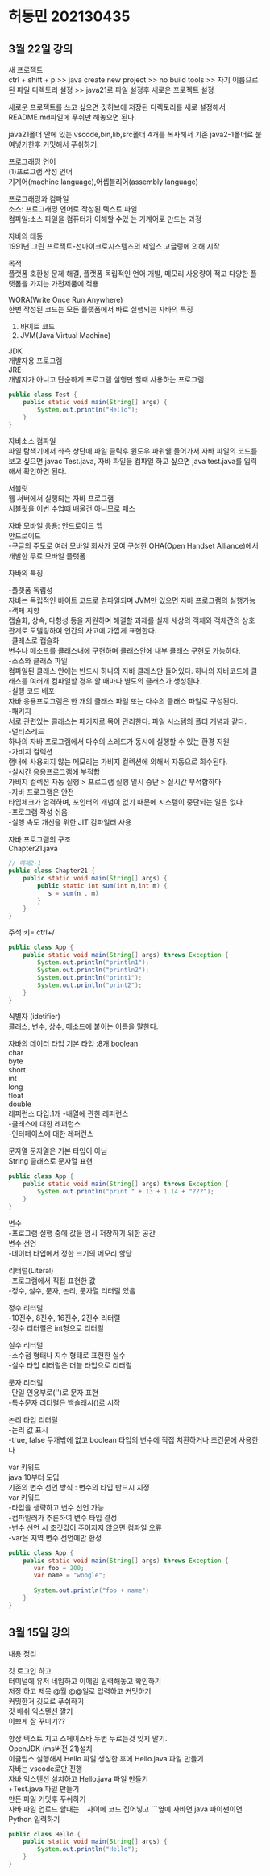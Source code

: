 # 허동민 202130435

## 3월 22일 강의 
새 프로젝트  
ctrl + shift + p >> java create new project >> no build tools >> 자기 이름으로 된 파일 디렉토리 설정 >> java21로 파일 설정후 새로운 프로젝트 설정  

새로운 프로젝트를 쓰고 싶으면 깃허브에 저장된 디렉토리를 새로 설정해서 README.md파일에 푸쉬만 해놓으면 된다.  

java21폴더 안에 있는 vscode,bin,lib,src폴더 4개를 복사해서 기존 java2-1폴더로 붙여넣기한후 커밋해서 푸쉬하기.  

프로그래밍 언어  
(1)프로그램 작성 언어  
기계어(machine language),어셉블리어(assembly language)  

프로그래밍과 컴파일  
소스: 프로그래밍 언어로 작성된 텍스트 파일  
컴파일:소스 파일을 컴퓨터가 이해할 수있 는 기계어로 만드는 과정  

자바의 태동  
1991년 그린 프로젝트-선마이크로시스템즈의 제임스 고글링에 의해 시작  

목적  
플랫폼 호환성 문제 해결, 플랫폼 독립적인 언어 개발, 메모리 사용량이 적고 다양한 플랫폼을 가지는 가전제품에 적용  

WORA(Write Once Run Anywhere)  
한번 작성된 코드는 모든 플랫폼에서 바로 실행되는 자바의 특징  
1) 바이트 코드  
2) JVM(Java Virtual Machine)  

JDK  
개발자용 프로그램  
JRE  
개발자가 아니고 단순하게 프로그램 실행만 할때 사용하는 프로그램  

``` java
public class Test {
    public static void main(String[] args) {
        System.out.println("Hello");
    }
}
```

자바소스 컴파일  
파일 탐색기에서 좌측 상단에 파일 클릭후 윈도우 파워쉘 들어가서 자바 파일의 코드를 보고 싶으면 javac Test.java, 자바 파일을 컴파일 하고 싶으면 java test.java를 입력해서 확인하면 된다.    

서블릿  
웹 서버에서 실행되는 자바 프로그램  
서블릿을 이번 수업떄 배울건 아니므로 패스  

자바 모바일 응용: 안드로이드 앱  
안드로이드  
-구글의 주도로 여러 모바일 회사가 모여 구성한 OHA(Open Handset Alliance)에서 개발한
무료 모바일 플랫폼  

자바의 특징

-플랫폼 독립성  
자바는 독립적인 바이트 코드로 컴파일되며 JVM만 있으면 자바 프로그램의 실행가능  
-객체 지향  
캡슐화, 상속, 다형성 등을 지원하며 해결할 과제를 실제 세상의 객체와 객체간의 상호
관계로 모델링하여 인간의 사고에 가깝게 표현한다.  
-클래스로 캡슐화  
변수나 메소드를 클래스내에 구현하며 클래스안에 내부 클래스 구현도 가능하다.  
-소스와 클래스 파일  
컴파일된 클래스 안에는 반드시 하나의 자바 클래스만 들어있다. 하나의 자바코드에 클래스를 여러개 컴파일할 경우 할 때마다 별도의 클래스가 생성된다.  
-실행 코드 배포  
자바 응용프로그램은 한 개의 클래스 파일 또는 다수의 클래스 파일로 구성된다.  
-패키지  
서로 관련있는 클래스는 패키지로 묶어 관리한다. 파일 시스템의 폴더 개념과 같다.  
-멀티스레드  
하나의 자바 프로그램에서 다수의 스레드가 동시에 실행할 수 있는 환경 지원  
-가비지 컬렉션  
램내에 사용되지 않는 메모리는 가비지 컬렉션에 의해서 자동으로 회수된다.  
-실시간 응용프로그램에 부적합  
가비지 컬렉션 자동 실행 > 프로그램 실행 일시 중단 > 실시간 부적합하다  
-자바 프로그램은 안전  
타입체크가 엄격하며, 포인터의 개념이 없기 때문에 시스템이 중단되는 일은 없다.  
-프로그램 작성 쉬움  
-실행 속도 개선을 위한 JIT 컴파일러 사용  


자바 프로그램의 구조  
Chapter21.java 
``` java
// 예제2-1
public class Chapter21 {
    public static void main(String[] args) {
        public static int sum(int n,int m) {
           s = sum(n , m)
        }
    }
}

```
주석 키= ctrl+/

```java
public class App {
    public static void main(String[] args) throws Exception {
        System.out.println("println1");
        System.out.println("println2");
        System.out.println("print1");
        System.out.println("print2");
    }
}
```
식별자 (idetifier)  
클래스, 변수, 상수, 메소드에 붙이는 이름을 말한다.

자바의 데이터 타입
기본 타입 :8개
boolean  
char  
byte  
short  
int  
long  
float  
double  
레퍼런스 타입:1개
-배열에 관한 레퍼런스  
-클래스에 대한 레퍼런스  
-인터페이스에 대한 레퍼런스  

문자열 
문자열은 기본 타입이 아님  
String 클래스로 문자열 표현
``` java
public class App {
    public static void main(String[] args) throws Exception {
        System.out.println("print " + 13 + 1.14 + "???");
    }
}

```

변수  
-프로그램 실행 중에 값을 임시 저장하기 위한 공간  
변수 선언  
-데이터 타입에서 정한 크기의 메모리 할당  

리터럴(Literal)  
-프로그램에서 직접 표현한 값  
-정수, 실수, 문자, 논리, 문자열 리터럴 있음  

정수 리터럴  
-10진수, 8진수, 16진수, 2진수 리터럴  
-정수 리터럴은 int형으로 리터럴  

실수 리터럴  
-소수점 형태나 지수 형태로 표현한 실수  
-실수 타입 리터럴은 더블 타입으로 리터럴  

문자 리터럴  
-단일 인용부로('')로 문자 표현  
-특수문자 리터럴은 백슬래시(\)로 시작  

논리 타입 리터럴  
-논리 값 표시  
-true, false 두개밖에 없고 boolean 타입의 변수에 직접 치환하거나 조건문에 사용한다  

var 키워드  
java 10부터 도입  
기존의 변수 선언 방식 : 변수의 타입 반드시 지정  
var 키워드  
-타입을 생략하고 변수 선언 가능  
-컴파일러가 추론하여 변수 타입 결정  
-변수 선언 시 초깃값이 주어지지 않으면 컴파일 오류  
-var은 지역 변수 선언에만 한정  

```java
public class App {
    public static void main(String[] args) throws Exception {
       var foo = 200;
       var name = "woogle";
       
       System.out.println("foo + name")
    }
}
```


## 3월 15일 강의
내용 정리

깃 로그인 하고   
터미널에 유저 네임하고 이메일 입력해놓고 확인하기  
저장 하고 제목 @월 @@일로 입력하고 커밋하기  
커밋한거 깃으로 푸쉬하기   
깃 배쉬 익스텐션 깔기  
이쁘게 잘 꾸미기??  

항상 텍스트 치고 스페이스바 두번 누르는것 잊지 말기.  
OpenJDK (ms버전 21)설치  
이클립스 실행해서 Hello 파일 생성한 후에 Hello.java 파일 만들기  
자바는 vscode로만 진행  
자바 익스텐션 설치하고 Hello.java 파일 만들기  
+Test.java 파일 만들기  
만든 파일 커밋후 푸쉬하기  
자바 파일 업로드 할때는 ``` ``` 사이에 코드 집어넣고 ```옆에 자바면 java 파이썬이면 Python 입력하기  

```java
public class Hello {
    public static void main(String[] args) {
        System.out.println("Hello");
    }
}
```